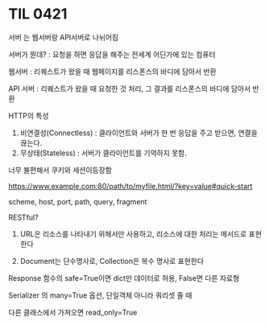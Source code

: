 # TIL 0421

서버 는 웹서버랑 API서버로 나뉘어짐

서버가 뭔데? : 요청을 하면 응답을 해주는 전세계 어딘가에 있는 컴퓨터

웹서버 : 리퀘스트가 왔을 때 웹페이지를 리스폰스의 바디에 담아서 반환

API 서버 : 리퀘스트가 왔을 때 요청한 것 처리, 그 결과를 리스폰스의 바디에 담아서 반환



HTTP의 특성

1. 비연결성(Connectless) : 클라이언트와 서버가 한 번 응답을 주고 받으면, 연결을 끊는다.
2. 무상태(Stateless) : 서버가 클라이언트를 기억하지 못함.

너무 불편해서 쿠키와 세션이등장함



https://www.example.com:80/path/to/myfile.html/?key=value#quick-start

scheme, host, port, path, query, fragment



RESTful?

1. URL은 리소스를 나타내기 위해서만 사용하고, 리소스에 대한 처리는 메서드로 표현한다

2. Document는 단수명사로, Collection은 복수 명사로 표현한다



Response 함수의 safe=True이면 dict만 데이터로 허용, False면 다른 자료형

Serializer 의 many=True 옵션, 단일객체 아니라 쿼리셋 줄 때

다른 클래스에서 가져오면 read_only=True 